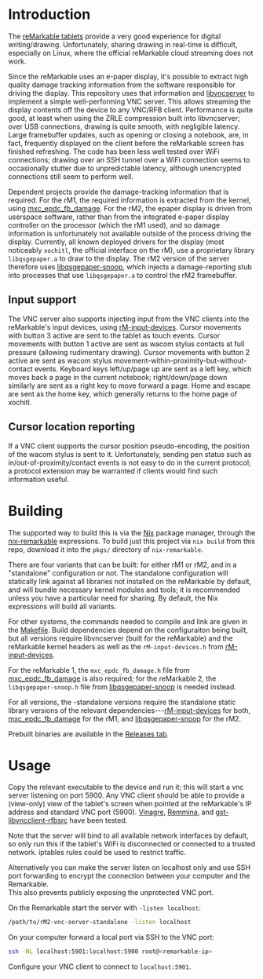# Introduction

The [reMarkable tablets](https://remarkable.com) provide a very good
experience for digital writing/drawing. Unfortunately, sharing drawing
in real-time is difficult, especially on Linux, where the official
reMarkable cloud streaming does not work.

Since the reMarkable uses an e-paper display, it's possible to extract
high quality damage tracking information from the software responsible
for driving the display. This repository uses that information and
[libvncserver](https://libvnc.github.io) to implement a simple
well-performing VNC server. This allows streaming the display contents
off the device to any VNC/RFB client. Performance is quite good, at
least when using the ZRLE compression built into libvncserver; over
USB connections, drawing is quite smooth, with negligible latency.
Large framebuffer updates, such as opening or closing a notebook, are,
in fact, frequently displayed on the client before the reMarkable
screen has finished refreshing. The code has been less well tested
over WiFi connections; drawing over an SSH tunnel over a WiFi
connection seems to occasionally stutter due to unpredictable latency,
although unencrypted connections still seem to perform well.

Dependent projects provide the damage-tracking information that is
required. For the rM1, the required information is extracted from the
kernel, using
[mxc_epdc_fb_damage](https://github.com/pl-semiotics/mxc_epdc_fb_damage).
For the rM2, the epaper display is driven from userspace software,
rather than from the integrated e-paper display controller on the
processor (which the rM1 used), and so damage information is
unfortunately not available outside of the process driving the
display. Currently, all known deployed drivers for the display (most
noticeably `xochitl`, the official interface on the rM), use a
proprietary library `libqsgepaper.a` to draw to the display. The rM2
version of the server therefore uses
[libqsgepaper-snoop](https://github.com/pl-semiotics/libqsgepaper-snoop),
which injects a damage-reporting stub into processes that use
`libqsgepaper.a` to control the rM2 framebuffer.

## Input support

The VNC server also supports injecting input from the VNC clients into
the reMarkable's input devices, using
[rM-input-devices](https://github.com/pl-semiotics/rM-input-devices).
Cursor movements with button 3 active are sent to the tablet as touch
events. Cursor movements with button 1 active are sent as wacom stylus
contacts at full pressure (allowing rudimentary drawing). Cursor
movements with button 2 active are sent as wacom stylus
movement-within-proximity-but-without-contact events. Keyboard keys
left/up/page up are sent as a left key, which moves back a page in the
current notebook; right/down/page down similarly are sent as a right
key to move forward a page. Home and escape are sent as the home key,
which generally returns to the home page of xochitl.

## Cursor location reporting

If a VNC client supports the cursor position pseudo-encoding, the
position of the wacom stylus is sent to it. Unfortunately, sending pen
status such as in/out-of-proximity/contact events is not easy to do in
the current protocol; a protocol extension may be warranted if clients
would find such information useful.

# Building

The supported way to build this is via the
[Nix](https://nixos.org/nix) package manager, through the
[nix-remarkable](https://github.com/pl-semiotics/nix-remarkable)
expressions. To build just this project via `nix build` from this
repo, download it into the `pkgs/` directory of `nix-remarkable`.

There are four variants that can be built: for either rM1 or rM2, and
in a "standalone" configuration or not. The standalone configuration
will statically link against all libraries not installed on the
reMarkable by default, and will bundle necessary kernel modules and
tools; it is recommended unless you have a particular need for
sharing. By default, the Nix expressions will build all variants.

For other systems, the commands needed to compile and link are given
in the [Makefile](./Makefile). Build dependencies depend on the
configuraiton being built, but all versions require libvncserver
(built for the reMarkable) and the reMarkable kernel headers as well
as the `rM-input-devices.h` from
[rM-input-devices](https://github.com/pl-semiotics/rM-input-devices).

For the reMarkable 1, the `mxc_epdc_fb_damage.h` file from
[mxc_epdc_fb_damage](https://github.com/pl-semiotics/mxc_epdc_fb_damage)
is also required; for the reMarkable 2, the `libqsgepaper-snoop.h`
file from
[libqsgepaper-snoop](https://github.com/pl-semiotics/libqsgepaper-snoop)
is needed instead.

For all versions, the -standalone versions require the standalone
static library versions of the relevant
dependencies---[rM-input-devices](https://github.com/pl-semiotics/rM-input-devices)
for both,
[mxc_epdc_fb_damage](https://github.com/pl-semiotics/mxc_epdc_fb_damage)
for the rM1, and
[libqsgepaper-snoop](https://github.com/pl-semiotics/libqsgepaper-snoop)
for the rM2.

Prebuilt binaries are available in the [Releases
tab](https://github.com/pl-semiotics/rM-vnc-server/releases).

# Usage

Copy the relevant executable to the device and run it; this will start
a vnc server listening on port 5900. Any VNC client should be able to
provide a (view-only) view of the tablet's screen when pointed at the
reMarkable's IP address and standard VNC port (5900).
[Vinagre](https://gitlab.gnome.org/GNOME/vinagre),
[Remmina](remmina.org), and
[gst-libvncclient-rfbsrc](https://github.com/pl-semiotics/gst-libvncclient-rfbsrc)
have been tested.

Note that the server will bind to all available network interfaces by
default, so only run this if the tablet's WiFi is disconnected or
connected to a trusted network. iptables rules could be used to
restrict traffic.

Alternatively you can make the server listen on localhost only and use SSH port
forwarding to encrypt the connection between your computer and the Remarkable.  
This also prevents publicly exposing the unprotected VNC port.

On the Remarkable start the server with `-listen localhost`:

```sh
/path/to/rM2-vnc-server-standalone -listen localhost
```

On your computer forward a local port via SSH to the VNC port:

```sh
ssh -NL localhost:5901:localhost:5900 root@<remarkable-ip>
```

Configure your VNC client to connect to `localhost:5901`.
